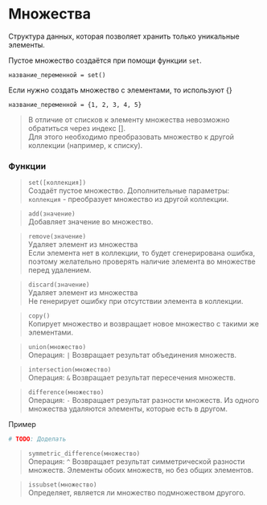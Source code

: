 # Множества

Структура данных, которая позволяет хранить только уникальные элементы.

Пустое множество создаётся при помощи функции <code>set</code>.
```
название_переменной = set()
```

Если нужно создать множество с элементами, то используют {}
```
название_переменной = {1, 2, 3, 4, 5}
```

> В отличие от списков к элементу множества невозможно обратиться через индекс [].\
> Для этого необходимо преобразовать множество к другой коллекции (например, к списку).

### Функции
> <code>set([коллекция])</code>\
> Создаёт пустое множество.
> Дополнительные параметры:
> <code>коллекция</code> - преобразует множество из другой коллекции.

> <code>add(значение)</code>\
> Добавляет значение во множество.

> <code>remove(значение)</code>\
> Удаляет элемент из множества\
> Если элемента нет в коллекции, то будет сгенерирована ошибка,\
> поэтому желательно проверять наличие элемента во множестве перед удалением.

> <code>discard(значение)</code>\
> Удаляет элемент из множества\
> Не генерирует ошибку при отсутствии элемента в коллекции.

> <code>copy()</code>\
> Копирует множество и возвращает новое множество с такими же элементами.

> <code>union(множество)</code>\
> Операция: `|`
> Возвращает результат объединения множеств.

> <code>intersection(множество)</code>\
> Операция: `&`
> Возвращает результат пересечения множеств.

> <code>difference(множество)</code>\
> Операция: `-`
> Возвращает результат разности множеств.
> Из одного множества удаляются элементы, которые есть в другом.

Пример
```python
# TODO: Доделать
```

> <code>symmetric_difference(множество)</code>\
> Операция: `^`
> Возвращает результат симметрической разности множеств.
> Элементы обоих множеств, но без общих элементов.

> <code>issubset(множество)</code>\
> Определяет, является ли множество подмножеством другого.



